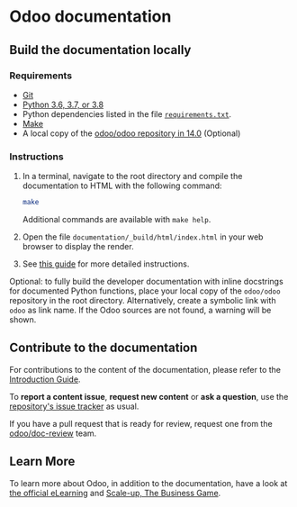 # Odoo documentation

## Build the documentation locally

### Requirements

- [Git](https://www.odoo.com/documentation/14.0/contributing/documentation/introduction_guide.html#install-git)
- [Python 3.6, 3.7, or 3.8](https://www.odoo.com/documentation/14.0/contributing/documentation/introduction_guide.html#python)
- Python dependencies listed in the file [`requirements.txt`](https://github.com/odoo/documentation/tree/14.0/requirements.txt).
- [Make](https://www.odoo.com/documentation/14.0/contributing/documentation/introduction_guide.html#make)
- A local copy of the [odoo/odoo repository in 14.0](https://github.com/odoo/odoo/tree/14.0) (Optional)

### Instructions

1. In a terminal, navigate to the root directory and compile the documentation to HTML with the
   following command:

   ```sh
   make
   ```

   Additional commands are available with `make help`.

2. Open the file `documentation/_build/html/index.html` in your web browser to display the render.

3. See [this guide](https://www.odoo.com/documentation/14.0/contributing/documentation/introduction_guide.html#preview-your-changes)
   for more detailed instructions.

Optional: to fully build the developer documentation with inline docstrings for documented Python
functions, place your local copy of the `odoo/odoo` repository in the root directory. Alternatively,
create a symbolic link with `odoo` as link name. If the Odoo sources are not found, a warning will
be shown.

## Contribute to the documentation

For contributions to the content of the documentation, please refer to the
[Introduction Guide](https://www.odoo.com/documentation/14.0/contributing/documentation/introduction_guide.html).

To **report a content issue**, **request new content** or **ask a question**, use the
[repository's issue tracker](https://github.com/odoo/documentation-user/issues) as usual.

If you have a pull request that is ready for review, request one from the
[odoo/doc-review](https://github.com/orgs/odoo/teams/doc-review) team.


## Learn More

To learn more about Odoo, in addition to the documentation, have a look at
[the official eLearning](https://odoo.com/slides) and
[Scale-up, The Business Game](https://www.odoo.com/page/scale-up-business-game).